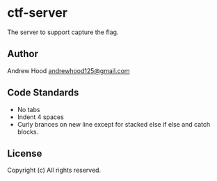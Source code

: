 ctf-server
=========

The server to support capture the flag. 

Author
------
Andrew Hood <andrewhood125@gmail.com>


Code Standards
--------------

- No tabs
- Indent 4 spaces
- Curly brances on new line except for stacked else if else and catch blocks. 

License
-------
Copyright (c) All rights reserved.
